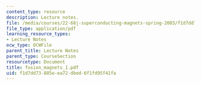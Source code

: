 ```yaml
---
content_type: resource
description: Lecture notes.
file: /media/courses/22-68j-superconducting-magnets-spring-2003/f1d7dd73885eea72dbed6f1fd95f41fa_fusion_magnets_1.pdf
file_type: application/pdf
learning_resource_types:
- Lecture Notes
ocw_type: OCWFile
parent_title: Lecture Notes
parent_type: CourseSection
resourcetype: Document
title: fusion_magnets_1.pdf
uid: f1d7dd73-885e-ea72-dbed-6f1fd95f41fa
---
```

